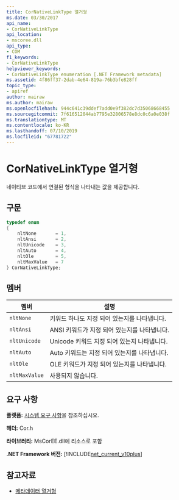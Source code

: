 ```yaml
---
title: CorNativeLinkType 열거형
ms.date: 03/30/2017
api_name:
- CorNativeLinkType
api_location:
- mscoree.dll
api_type:
- COM
f1_keywords:
- CorNativeLinkType
helpviewer_keywords:
- CorNativeLinkType enumeration [.NET Framework metadata]
ms.assetid: 4f86ff37-2dab-4e64-819a-76b3bfe828ff
topic_type:
- apiref
author: mairaw
ms.author: mairaw
ms.openlocfilehash: 944c641c39ddef7add0e9f382dc7d35068668455
ms.sourcegitcommit: 7f616512044ab7795e32806578e8dc0c6a0e038f
ms.translationtype: MT
ms.contentlocale: ko-KR
ms.lasthandoff: 07/10/2019
ms.locfileid: "67781722"
---
```

# <a name="cornativelinktype-enumeration"></a>CorNativeLinkType 열거형
네이티브 코드에서 연결된 형식을 나타내는 값을 제공합니다.  
  
## <a name="syntax"></a>구문  
  
```cpp  
typedef enum   
{  
    nltNone       = 1,  
    nltAnsi       = 2,  
    nltUnicode    = 3,  
    nltAuto       = 4,  
    nltOle        = 5,  
    nltMaxValue   = 7  
} CorNativeLinkType;  
```  
  
## <a name="members"></a>멤버  
  
|멤버|설명|  
|------------|-----------------|  
|`nltNone`|키워드 하나도 지정 되어 있는지를 나타냅니다.|  
|`nltAnsi`|ANSI 키워드가 지정 되어 있는지를 나타냅니다.|  
|`nltUnicode`|Unicode 키워드 지정 되어 있는지 나타냅니다.|  
|`nltAuto`|Auto 키워드는 지정 되어 있는지를 나타냅니다.|  
|`nltOle`|OLE 키워드가 지정 되어 있는지를 나타냅니다.|  
|`nltMaxValue`|사용되지 않습니다.|  
  
## <a name="requirements"></a>요구 사항  
 **플랫폼:** [시스템 요구 사항](../../../../docs/framework/get-started/system-requirements.md)을 참조하십시오.  
  
 **헤더:** Cor.h  
  
 **라이브러리:** MsCorEE.dll에 리소스로 포함  
  
 **.NET Framework 버전:** [!INCLUDE[net_current_v10plus](../../../../includes/net-current-v10plus-md.md)]  
  
## <a name="see-also"></a>참고자료

- [메타데이터 열거형](../../../../docs/framework/unmanaged-api/metadata/metadata-enumerations.md)
